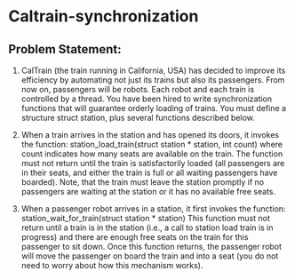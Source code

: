 # Caltrain-synchronization
## Problem Statement:
1. CalTrain (the train running in California, USA) has decided to improve its efficiency by automating not just its trains but also its passengers. From now on, passengers will be robots. Each robot and each train is controlled by a thread. You have been hired to write synchronization functions that will guarantee orderly loading of trains. You must define a structure struct station, plus several functions described below.

2. When a train arrives in the station and has opened its doors, it invokes the function: station_load_train(struct station * station, int count) where count indicates how many seats are available on the train. The function must not return until the train is satisfactorily loaded (all passengers are in their seats, and either the train is full or all waiting passengers have boarded). Note, that the train must leave the station promptly if no passengers are waiting at the station or it has no available free seats.

3. When a passenger robot arrives in a station, it first invokes the function: station_wait_for_train(struct station * station) This function must not return until a train is in the station (i.e., a call to station load train is in progress) and there are enough free seats on the train for this passenger to sit down. Once this function returns, the passenger robot will move the passenger on board the train and into a seat (you do not need to worry about how this mechanism works).




